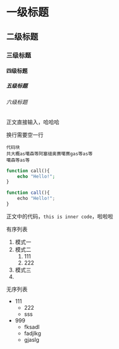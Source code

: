 # 一级标题
## 二级标题
### 三级标题
#### 四级标题
##### 五级标题
###### 六级标题

正文直接输入，哈哈哈

换行需要空一行


```
代码块
共大概as噶森等阿塞缝奥赛噶赛gas等as等
噶森等as等
```

```php
function call(){
    echo "Hello!";
}
```

```javascript
function call(){
    echo "Hello!";
}
```

正文中的代码，``this is inner code``，啦啦啦


有序列表
1. 模式一
2. 模式二
    1. 111
    2. 222
3. 模式三
4. 

无序列表
- 111
    - 222
    - sss
- 999
    - fksadl
    - fadjlkg
    - gjaslg